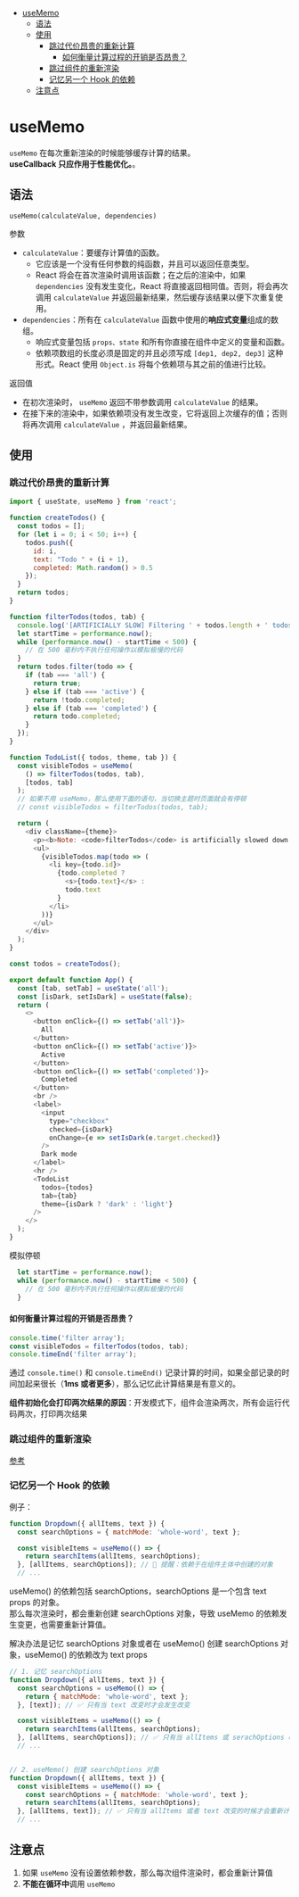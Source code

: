 - [useMemo](#usememo)
  - [语法](#语法)
  - [使用](#使用)
    - [跳过代价昂贵的重新计算](#跳过代价昂贵的重新计算)
      - [如何衡量计算过程的开销是否昂贵？](#如何衡量计算过程的开销是否昂贵)
    - [跳过组件的重新渲染](#跳过组件的重新渲染)
    - [记忆另一个 Hook 的依赖](#记忆另一个-hook-的依赖)
  - [注意点](#注意点)

# useMemo
`useMemo` 在每次重新渲染的时候能够缓存计算的结果。  
**useCallback 只应作用于性能优化。**。

## 语法
`useMemo(calculateValue, dependencies) `

参数 
* `calculateValue`：要缓存计算值的函数。
  * 它应该是一个没有任何参数的纯函数，并且可以返回任意类型。
  * React 将会在首次渲染时调用该函数；在之后的渲染中，如果 `dependencies` 没有发生变化，React 将直接返回相同值。否则，将会再次调用 `calculateValue` 并返回最新结果，然后缓存该结果以便下次重复使用。
* `dependencies`：所有在 `calculateValue` 函数中使用的**响应式变量**组成的数组。
  * 响应式变量包括 `props、state` 和所有你直接在组件中定义的变量和函数。
  * 依赖项数组的长度必须是固定的并且必须写成 `[dep1, dep2, dep3]` 这种形式。React 使用 `Object.is` 将每个依赖项与其之前的值进行比较。

返回值 
* 在初次渲染时， `useMemo` 返回不带参数调用 `calculateValue` 的结果。
* 在接下来的渲染中，如果依赖项没有发生改变，它将返回上次缓存的值；否则将再次调用 `calculateValue` ，并返回最新结果。

## 使用
### 跳过代价昂贵的重新计算 
```js
import { useState, useMemo } from 'react';

function createTodos() {
  const todos = [];
  for (let i = 0; i < 50; i++) {
    todos.push({
      id: i,
      text: "Todo " + (i + 1),
      completed: Math.random() > 0.5
    });
  }
  return todos;
}

function filterTodos(todos, tab) {
  console.log('[ARTIFICIALLY SLOW] Filtering ' + todos.length + ' todos for "' + tab + '" tab.');
  let startTime = performance.now();
  while (performance.now() - startTime < 500) {
    // 在 500 毫秒内不执行任何操作以模拟极慢的代码
  }
  return todos.filter(todo => {
    if (tab === 'all') {
      return true;
    } else if (tab === 'active') {
      return !todo.completed;
    } else if (tab === 'completed') {
      return todo.completed;
    }
  });
}

function TodoList({ todos, theme, tab }) {
  const visibleTodos = useMemo(
    () => filterTodos(todos, tab),
    [todos, tab]
  );
  // 如果不用 useMemo，那么使用下面的语句，当切换主题时页面就会有停顿
  // const visibleTodos = filterTodos(todos, tab);

  return (
    <div className={theme}>
      <p><b>Note: <code>filterTodos</code> is artificially slowed down!</b></p>
      <ul>
        {visibleTodos.map(todo => (
          <li key={todo.id}>
            {todo.completed ?
              <s>{todo.text}</s> :
              todo.text
            }
          </li>
        ))}
      </ul>
    </div>
  );
}

const todos = createTodos();

export default function App() {
  const [tab, setTab] = useState('all');
  const [isDark, setIsDark] = useState(false);
  return (
    <>
      <button onClick={() => setTab('all')}>
        All
      </button>
      <button onClick={() => setTab('active')}>
        Active
      </button>
      <button onClick={() => setTab('completed')}>
        Completed
      </button>
      <br />
      <label>
        <input
          type="checkbox"
          checked={isDark}
          onChange={e => setIsDark(e.target.checked)}
        />
        Dark mode
      </label>
      <hr />
      <TodoList
        todos={todos}
        tab={tab}
        theme={isDark ? 'dark' : 'light'}
      />
    </>
  );
}
```
模拟停顿
```js
  let startTime = performance.now();
  while (performance.now() - startTime < 500) {
    // 在 500 毫秒内不执行任何操作以模拟极慢的代码
  }
```

#### 如何衡量计算过程的开销是否昂贵？ 
```js
console.time('filter array');
const visibleTodos = filterTodos(todos, tab);
console.timeEnd('filter array');
```
通过 `console.time()` 和 `console.timeEnd()` 记录计算的时间，如果全部记录的时间加起来很长（**1ms 或者更多**），那么记忆此计算结果是有意义的。

**组件初始化会打印两次结果的原因**：开发模式下，组件会渲染两次，所有会运行代码两次，打印两次结果

### 跳过组件的重新渲染 
[参考](../API/memo.md/#最小化-props-的变化)

### 记忆另一个 Hook 的依赖 
例子：
```js
function Dropdown({ allItems, text }) {
  const searchOptions = { matchMode: 'whole-word', text };

  const visibleItems = useMemo(() => {
    return searchItems(allItems, searchOptions);
  }, [allItems, searchOptions]); // 🚩 提醒：依赖于在组件主体中创建的对象
  // ...
```
useMemo() 的依赖包括 searchOptions，searchOptions 是一个包含 text props 的对象。  
那么每次渲染时，都会重新创建 searchOptions 对象，导致 useMemo 的依赖发生变更，也需要重新计算值。

解决办法是记忆 searchOptions 对象或者在 useMemo() 创建 searchOptions 对象，useMemo() 的依赖改为 text props
```js
// 1. 记忆 searchOptions
function Dropdown({ allItems, text }) {
  const searchOptions = useMemo(() => {
    return { matchMode: 'whole-word', text };
  }, [text]); // ✅ 只有当 text 改变时才会发生改变

  const visibleItems = useMemo(() => {
    return searchItems(allItems, searchOptions);
  }, [allItems, searchOptions]); // ✅ 只有当 allItems 或 serachOptions 改变时才会发生改变
  // ...


// 2. useMemo() 创建 searchOptions 对象
function Dropdown({ allItems, text }) {
  const visibleItems = useMemo(() => {
    const searchOptions = { matchMode: 'whole-word', text };
    return searchItems(allItems, searchOptions);
  }, [allItems, text]); // ✅ 只有当 allItems 或者 text 改变的时候才会重新计算
  // ...
```


## 注意点
1. 如果 `useMemo` 没有设置依赖参数，那么每次组件渲染时，都会重新计算值
2. **不能在循环中**调用 `useMemo`


